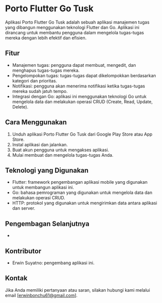 

# Porto Flutter Go Tusk

Aplikasi Porto Flutter Go Tusk adalah sebuah aplikasi manajemen tugas yang dibangun menggunakan teknologi Flutter dan Go. Aplikasi ini dirancang untuk membantu pengguna dalam mengelola tugas-tugas mereka dengan lebih efektif dan efisien.

## Fitur

* Manajemen tugas: pengguna dapat membuat, mengedit, dan menghapus tugas-tugas mereka.
* Pengelompokan tugas: tugas-tugas dapat dikelompokkan berdasarkan kategori dan prioritas.
* Notifikasi: pengguna akan menerima notifikasi ketika tugas-tugas mereka sudah jatuh tempo.
* Integrasi dengan Go: aplikasi ini menggunakan teknologi Go untuk mengelola data dan melakukan operasi CRUD (Create, Read, Update, Delete).

## Cara Menggunakan

1. Unduh aplikasi Porto Flutter Go Tusk dari Google Play Store atau App Store.
2. Instal aplikasi dan jalankan.
3. Buat akun pengguna untuk mengakses aplikasi.
4. Mulai membuat dan mengelola tugas-tugas Anda.

## Teknologi yang Digunakan

* Flutter: framework pengembangan aplikasi mobile yang digunakan untuk membangun aplikasi ini.
* Go: bahasa pemrograman yang digunakan untuk mengelola data dan melakukan operasi CRUD.
* HTTP: protokol yang digunakan untuk mengirimkan data antara aplikasi dan server.

## Pengembagan Selanjutnya
* 

## Kontributor

* Erwin Suyatno: pengembang aplikasi ini.

## Kontak

Jika Anda memiliki pertanyaan atau saran, silakan hubungi kami melalui email [erwinbonchu61@gmail.com].